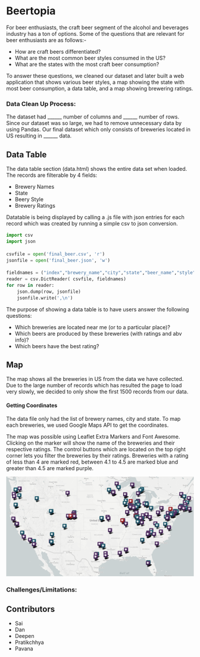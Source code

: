 # Beertopia

For beer enthusiasts, the craft beer segment of the alcohol and beverages industry has a ton of options. Some of the questions that are relevant for beer enthusiasts are as follows:-
- How are craft beers differentiated?
- What are the most common beer styles consumed in the US?
- What are the states with the most craft beer consumption?

To answer these questions, we cleaned our dataset and later built a web application that shows various beer styles, a map showing the state with most beer consumption, a data table, and a map showing brewering ratings.

### Data Clean Up Process:

The dataset had ______ number of columns and ______  number of rows. Since our dataset was so large, we had to remove unnecessary data by using Pandas. Our final dataset which only consists of breweries located in US resulting in ______ data. 

## Data Table 

The data table section (data.html) shows the entire data set when loaded. The records are filterable by 4 fields:

 - Brewery Names
 - State
 - Beery Style
 - Brewery Ratings

Datatable is being displayed by calling a .js file with json entries for each record which was created by running a simple csv to json conversion.

```python
import csv
import json

csvfile = open('final_beer.csv', 'r')
jsonfile = open('final_beer.json', 'w')

fieldnames = ("index","brewery_name","city","state","beer_name","style","latitude","longitude","rating","abv_percent")
reader = csv.DictReader( csvfile, fieldnames)
for row in reader:
    json.dump(row, jsonfile)
    jsonfile.write(',\n')
```
The purpose of showing a data table is to have users answer the following questions:
- Which breweries are located near me (or to a particular place)?
- Which beers are produced by these breweries (with ratings and abv info)?
- Which beers have the best rating?

## Map 
The map shows all the breweries in US from the data we have collected. Due to the large number of records which has resulted the page to load very slowly, we decided to only show the first 1500 records from our data. 

#### Getting Coordinates
The data file only had the list of brewery names, city and state. To map each breweries, we used Google Maps API to get the coordinates.

The map was possible using Leaflet Extra Markers and Font Awesome. Clicking on the marker will show the name of the breweries and their respective ratings. The control buttons which are located on the top right corner lets you filter the breweries by their ratings. Breweries with a rating of less than 4 are marked red, between 4.1 to 4.5 are marked blue and greater than 4.5 are marked purple.

![map.png](map.png)

### Challenges/Limitations: 

## Contributors <br/>
 - Sai
 - Dan
 - Deepen
 - Pratikchhya
 - Pavana
